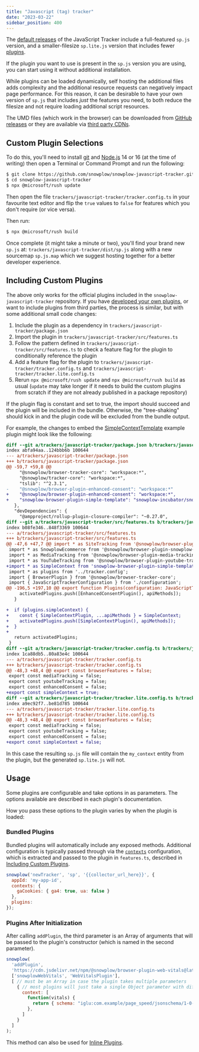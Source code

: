 ```yaml
---
title: "Javascript (tag) tracker"
date: "2023-03-22"
sidebar_position: 400
---
```


The [default releases](https://github.com/snowplow/snowplow-javascript-tracker/releases) of the JavaScript Tracker include a full-featured `sp.js` version, and a smaller-filesize `sp.lite.js` version that includes fewer [plugins](/docs/sources/trackers/web-trackers/plugins/index.md).

If the plugin you want to use is present in the `sp.js` version you are using, you can start using it without additional installation.

While plugins can be loaded dynamically, self hosting the additional files adds complexity and the additional resource requests can negatively impact page performance.
For this reason, it can be desirable to have your own version of `sp.js` that includes _just_ the features you need, to both reduce the filesize and not require loading additional script resources.

The UMD files (which work in the browser) can be downloaded from [GitHub releases](https://github.com/snowplow/snowplow-javascript-tracker/releases) or they are available via [third party CDNs](/docs/sources/trackers/web-trackers/tracker-setup/hosting-the-javascript-tracker/third-party-cdn-hosting/index.md).

## Custom Plugin Selections
To do this, you'll need to install [git](https://git-scm.com/) and [Node.js](https://nodejs.org/en/) 14 or 16 (at the time of writing) then open a Terminal or Command Prompt and run the following:

```bash
$ git clone https://github.com/snowplow/snowplow-javascript-tracker.git
$ cd snowplow-javascript-tracker
$ npx @microsoft/rush update
```

Then open the file `trackers/javascript-tracker/tracker.config.ts` in your favourite text editor and flip the `true` values to `false` for features which you don't require (or vice versa).

Then run:

```bash
$ npx @microsoft/rush build
```

Once complete (it might take a minute or two), you'll find your brand new `sp.js` at:
`trackers/javascript-tracker/dist/sp.js` along with a new sourcemap `sp.js.map` which we suggest hosting together for a better developer experience.

## Including Custom Plugins
The above only works for the official plugins included in the `snowplow-javascript-tracker` repository.
If you have [developed your own plugins](/docs/sources/trackers/web-trackers/plugins/creating-your-own-plugins/index.md), or want to include plugins from third parties, the process is similar, but with some additional small code changes:

1. Include the plugin as a dependency in `trackers/javascript-tracker/package.json`
1. Import the plugin in `trackers/javascript-tracker/src/features.ts`
1. Follow the pattern defined in `trackers/javascript-tracker/src/features.ts` to check a feature flag for the plugin to conditionally reference the plugin
1. Add a feature flag for the plugin to `trackers/javascript-tracker/tracker.config.ts` and `trackers/javascript-tracker/tracker.lite.config.ts`
1. Rerun `npx @microsoft/rush update` and `npx @microsoft/rush build` as usual (`update` may take longer if it needs to build the custom plugins from scratch if they are not already published in a package repository)

If the plugin flag is constant and set to true, the import should succeed and the plugin will be included in the bundle.
Otherwise, the "tree-shaking" should kick in and the plugin code will be excluded from the bundle output.

For example, the changes to embed the [SimpleContextTemplate](https://github.com/snowplow-incubator/snowplow-browser-plugin-simple-template) example plugin might look like the following:

```diff
diff --git a/trackers/javascript-tracker/package.json b/trackers/javascript-tracker/package.json
index abfa94aa..124bbb6b 100644
--- a/trackers/javascript-tracker/package.json
+++ b/trackers/javascript-tracker/package.json
@@ -59,7 +59,8 @@
     "@snowplow/browser-tracker-core": "workspace:*",
     "@snowplow/tracker-core": "workspace:*",
     "tslib": "^2.3.1",
-    "@snowplow/browser-plugin-enhanced-consent": "workspace:*"
+    "@snowplow/browser-plugin-enhanced-consent": "workspace:*",
+    "snowplow-browser-plugin-simple-template": "snowplow-incubator/snowplow-browser-plugin-simple-template"
   },
   "devDependencies": {
     "@ampproject/rollup-plugin-closure-compiler": "~0.27.0",
diff --git a/trackers/javascript-tracker/src/features.ts b/trackers/javascript-tracker/src/features.ts
index b08fe346..848f3369 100644
--- a/trackers/javascript-tracker/src/features.ts
+++ b/trackers/javascript-tracker/src/features.ts
@@ -47,6 +47,7 @@ import * as SiteTracking from '@snowplow/browser-plugin-site-tracking';
 import * as SnowplowEcommerce from '@snowplow/browser-plugin-snowplow-ecommerce';
 import * as MediaTracking from '@snowplow/browser-plugin-media-tracking';
 import * as YouTubeTracking from '@snowplow/browser-plugin-youtube-tracking';
+import * as SimpleContext from 'snowplow-browser-plugin-simple-template';
 import * as plugins from '../tracker.config';
 import { BrowserPlugin } from '@snowplow/browser-tracker-core';
 import { JavaScriptTrackerConfiguration } from './configuration';
@@ -196,5 +197,10 @@ export function Plugins(configuration: JavaScriptTrackerConfiguration) {
     activatedPlugins.push([EnhancedConsentPlugin(), apiMethods]);
   }

+  if (plugins.simpleContext) {
+    const { SimpleContextPlugin, ...apiMethods } = SimpleContext;
+    activatedPlugins.push([SimpleContextPlugin(), apiMethods]);
+  }
+
   return activatedPlugins;
 }
diff --git a/trackers/javascript-tracker/tracker.config.ts b/trackers/javascript-tracker/tracker.config.ts
index 1ca88db5..80a83e4c 100644
--- a/trackers/javascript-tracker/tracker.config.ts
+++ b/trackers/javascript-tracker/tracker.config.ts
@@ -48,3 +48,4 @@ export const browserFeatures = false;
 export const mediaTracking = false;
 export const youtubeTracking = false;
 export const enhancedConsent = false;
+export const simpleContext = true;
diff --git a/trackers/javascript-tracker/tracker.lite.config.ts b/trackers/javascript-tracker/tracker.lite.config.ts
index a9ec92f7..be81d785 100644
--- a/trackers/javascript-tracker/tracker.lite.config.ts
+++ b/trackers/javascript-tracker/tracker.lite.config.ts
@@ -48,3 +48,4 @@ export const browserFeatures = false;
 export const mediaTracking = false;
 export const youtubeTracking = false;
 export const enhancedConsent = false;
+export const simpleContext = false;
```

In this case the resulting `sp.js` file will contain the `my_context` entity from the plugin, but the generated `sp.lite.js` will not.

## Usage

Some plugins are configurable and take options in as parameters.
The options available are described in each plugin's documentation.

How you pass these options to the plugin varies by when the plugin is loaded:

### Bundled Plugins

Bundled plugins will automatically include any exposed methods.
Additional configuration is typically passed through via the [`contexts`](/docs/sources/trackers/web-trackers/tracker-setup/initialization-options/index.md#adding-predefined-contexts) configuration, which is extracted and passed to the plugin in `features.ts`, described in [Including Custom Plugins](#including-custom-plugins).

```javascript
snowplow('newTracker', 'sp', '{{collector_url_here}}', {
  appId: 'my-app-id',
  contexts: {
    gaCookies: { ga4: true, ua: false }
  },
  plugins:
});
```

### Plugins After Initialization

After calling `addPlugin`, the third parameter is an Array of arguments that will be passed to the plugin's constructor (which is named in the second parameter).

```javascript
snowplow(
  'addPlugin',
  'https://cdn.jsdelivr.net/npm/@snowplow/browser-plugin-web-vitals@latest/dist/index.umd.min.js', // may also be an inline plugin
  ['snowplowWebVitals', 'WebVitalsPlugin'],
  [ // must be an Array in case the plugin takes multiple parameters
    { // most plugins will just take a single Object parameter with different properties for each supported option
      context: [
        function(vitals) {
          return { schema: "iglu:com.example/page_speed/jsonschema/1-0-0", data: { speed: vitals.fid < 2 ? "fast" : "slow" } };
        },
      ]
    }
  ]
);
```

This method can also be used for [Inline Plugins](/docs/sources/trackers/web-trackers/plugins/creating-your-own-plugins/index.md#inline-plugins).

